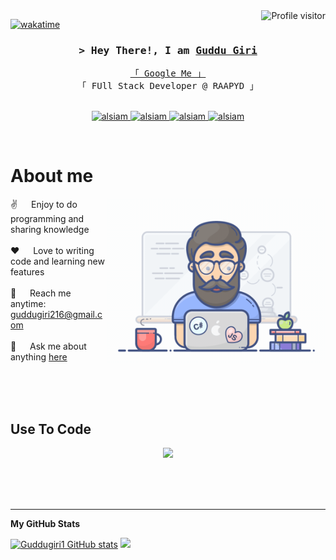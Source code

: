 <!--
<h2 align="center">
  Welcome to Al Siam World!
  <img src="https://media.giphy.com/media/hvRJCLFzcasrR4ia7z/giphy.gif" width="28">
</h2>
-->

<!--
<p align="center">
  <a href="https://github.com/alsiam"><img src="https://readme-typing-svg.herokuapp.com/?lines=Self%20Taught%20Programmer;Front%20End%20Developer;1.5%2B%20years%20of%20coding%20experience;Always%20learning%20new%20things&center=true&width=380&height=45"></a>
</p>

 -->

<a href="https://urlwebwala.com/">
  <img align="right" src="https://komarev.com/ghpvc/?username=alsiam&label=Visitors&color=0e75b6&style=flat" alt="Profile visitor" />
</a>


[![wakatime](https://wakatime.com/badge/user/eebb3dd8-d9b2-40de-9b88-6fd6cac99dbc.svg)](https://wakatime.com/@eebb3dd8-d9b2-40de-9b88-6fd6cac99dbc)

<!-- Intro  -->
<h3 align="center">
        <samp>&gt; Hey There!, I am
                <b><a target="_blank" href="https://gudduportfolio.vercel.app/">Guddu Giri</a></b>
        </samp>
</h3>


<p align="center"> 
  <samp>
    <a href="https://gudduportfolio.vercel.app/">「 Google Me 」</a>
    <br>
    「 FUll Stack Developer @ RAAPYD 」
    <br>
    <br>
  </samp>
</p>

<p align="center">
 <a href="https://gudduportfolio.vercel.app/" target="blank">
  <img src="https://img.shields.io/badge/Website-DC143C?style=for-the-badge&logo=medium&logoColor=white" alt="alsiam" />
 </a>
 <a href="https://www.linkedin.com/in/guddu-giri-505597266" target="_blank">
  <img src="https://img.shields.io/badge/LinkedIn-0077B5?style=for-the-badge&logo=linkedin&logoColor=white" alt="alsiam"/>
 </a>
 <!-- <a href="https://dev.to/alsiam" target="_blank">
  <img src="https://img.shields.io/badge/dev.to-0A0A0A?style=for-the-badge&logo=dev.to&logoColor=white" alt="alsiam" />
 </a> -->
<!--  <a href="https://twitter.com/_alsiam" target="_blank">
  <img src="https://img.shields.io/badge/Twitter-1DA1F2?style=for-the-badge&logo=twitter&logoColor=white" />
 </a> -->
 <a href="https://instagram.com/guddu_giri07" target="_blank">
  <img src="https://img.shields.io/badge/Instagram-fe4164?style=for-the-badge&logo=instagram&logoColor=white" alt="alsiam" />
 </a> 
 <a href="" target="_blank">
  <img src="https://img.shields.io/badge/Facebook-20BEFF?&style=for-the-badge&logo=facebook&logoColor=white" alt="alsiam"  />
  </a> 
</p>
<br />

<!-- About Section -->
 # About me
 
<p>
 <img align="right" width="350" src="/programmer.gif" alt="Coding gif" />
  
 ✌️ &emsp; Enjoy to do programming and sharing knowledge <br/><br/>
 ❤️ &emsp; Love to writing code and learning new features<br/><br/>
 📧 &emsp; Reach me anytime: guddugiri216@gmail.com<br/><br/>
 💬 &emsp; Ask me about anything [here](https://gudduportfolio.vercel.app/)

</p>

<br/>
<br/>
<br/>

## Use To Code

 <p align="center">
  <a href="https://skillicons.dev">
    <img src="https://skillicons.dev/icons?i=git,github,anaconda,c,cpp,androidstudio,angular,aws,clion,cloudflare,html,css,js,jquery,php,figma,react,firebase,nodejs,nextjs,flutter,mongodb,java,linkedin,linux,visualstudio" />
  </a>
</p>

<br>
<br>
<br>


</p>
<hr>
<b>My GitHub Stats</b>

<p align="left">
  <a href="https://github.com/Guddugiri1"><img src="https://github-readme-stats.vercel.app/api?username=Guddugiri1&show_icons=true&hide=&count_private=true&title_color=22c55e&text_color=ffffff&icon_color=0891b2&bg_color=1c1917&hide_border=true&show_icons=true" alt="Guddugiri1 GitHub stats" /></a>
  <a href="http://www.github.com/Guddugiri1"><img src="https://github-readme-streak-stats.herokuapp.com/?user=Guddugiri1&stroke=ffffff&background=1c1917&ring=22c55e&fire=22c55e&currStreakNum=ffffff&currStreakLabel=22c55e&sideNums=ffffff&sideLabels=ffffff&dates=ffffff&hide_border=true" /></a>
</p>


